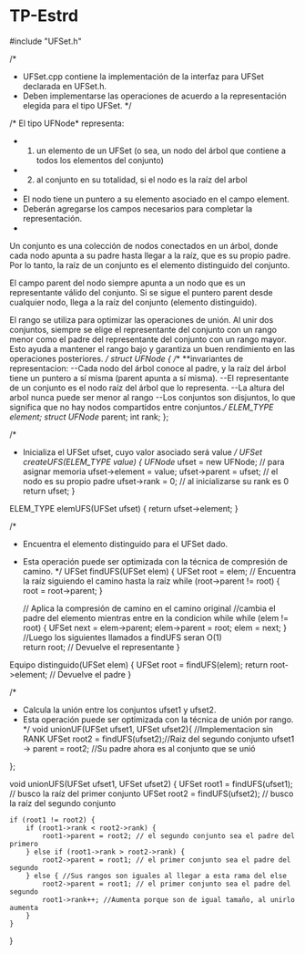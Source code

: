 # TP-Estrd
#include "UFSet.h"

/*

 * UFSet.cpp contiene la implementación de la interfaz para UFSet declarada en UFSet.h. 
 * Deben implementarse las operaciones de acuerdo a la representación elegida para el tipo UFSet.
 */

/* El tipo UFNode* representa:
 *  1. un elemento de un UFSet (o sea, un nodo del árbol que contiene a todos los elementos del conjunto)
 *  2. al conjunto en su totalidad, si el nodo es la raíz del arbol
 *
 *  El nodo tiene un puntero a su elemento asociado en el campo element. 
 *  Deberán agregarse los campos necesarios para completar la representación.
 * 
Un conjunto es una colección de nodos conectados en un árbol, 
donde cada nodo apunta a su padre hasta llegar a la raíz, 
que es su propio padre. Por lo tanto, la raíz de un conjunto 
es el elemento distinguido del conjunto.

El campo parent del nodo siempre apunta a un nodo que es 
un representante válido del conjunto. Si se sigue el puntero parent desde cualquier nodo,
llega a la raíz del conjunto (elemento distinguido).

El rango se utiliza para optimizar las operaciones de unión. 
Al unir dos conjuntos, siempre se elige el representante del conjunto con un rango menor 
como el padre del representante del conjunto con un rango mayor. 
Esto ayuda a mantener el rango bajo y garantiza un buen rendimiento en las operaciones posteriores.
 */
struct UFNode {
/**
 **invariantes de representacion:
--Cada nodo del árbol conoce al padre, y la raíz del árbol tiene un puntero a sí misma (parent apunta a sí misma).
--El representante de un conjunto es el nodo raíz del árbol que lo representa.
--La altura del arbol nunca puede ser menor al rango 
--Los conjuntos son disjuntos, lo que significa que no hay nodos compartidos entre conjuntos.*/
   ELEM_TYPE element;
   struct UFNode* parent;
   int rank;
};

/* 
 * Inicializa el UFSet ufset, cuyo valor asociado será value 
 */
UFSet createUFS(ELEM_TYPE value) {
   UFNode* ufset = new UFNode; // para asignar memoria
        ufset->element = value;
        ufset->parent = ufset; // el nodo es su propio padre
        ufset->rank = 0; // al inicializarse su rank es 0
        return ufset;
}

ELEM_TYPE elemUFS(UFSet ufset) {
    return ufset->element;
}

/*
 * Encuentra el elemento distinguido para el UFSet dado. 
 * Esta operación puede ser optimizada con la técnica de compresión de camino.
 */
UFSet findUFS(UFSet elem) {
  UFSet root = elem;
   // Encuentra la raíz siguiendo el camino hasta la raíz
   while (root->parent != root) {
         root = root->parent;
   }
        
   // Aplica la compresión de camino en el camino original
   //cambia el padre del elemento mientras entre en la condicion while 
   while (elem != root) {
       UFSet next = elem->parent;
       elem->parent = root;
       elem = next;
   }
   //Luego los siguientes llamados a findUFS seran O(1)    
   return root; // Devuelve el representante
}

Equipo distinguido(UFSet elem) {
  UFSet root = findUFS(elem);
  return root->element; // Devuelve el padre
}




/*
 * Calcula la unión entre los conjuntos ufset1 y ufset2. 
 * Esta operación puede ser optimizada con la técnica de unión por rango.
 */
void unionUF(UFSet ufset1, UFSet ufset2){ //Implementacion sin RANK
    UFSet root2 = findUFS(ufset2);//Raiz del segundo conjunto 
    ufset1 -> parent = root2; //Su padre ahora es al conjunto que se unió

};


void unionUFS(UFSet ufset1, UFSet ufset2) {
   UFSet root1 = findUFS(ufset1); // busco la raíz del primer conjunto
   UFSet root2 = findUFS(ufset2); // busco la raíz del segundo conjunto

    if (root1 != root2) {
        if (root1->rank < root2->rank) {
            root1->parent = root2; // el segundo conjunto sea el padre del primero
        } else if (root1->rank > root2->rank) {
            root2->parent = root1; // el primer conjunto sea el padre del segundo
        } else { //Sus rangos son iguales al llegar a esta rama del else 
            root2->parent = root1; // el primer conjunto sea el padre del segundo
            root1->rank++; //Aumenta porque son de igual tamaño, al unirlo aumenta
        }
    }
}
